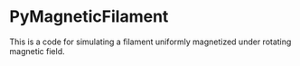 # PyMagneticFilament
This is a code for simulating a filament uniformly magnetized under rotating magnetic field.
